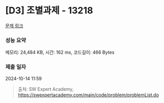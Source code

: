 # [D3] 조별과제 - 13218 

[문제 링크](https://swexpertacademy.com/main/code/problem/problemDetail.do?contestProbId=AXzjvCCq-PwDFASs) 

### 성능 요약

메모리: 24,484 KB, 시간: 162 ms, 코드길이: 466 Bytes

### 제출 일자

2024-10-14 11:59



> 출처: SW Expert Academy, https://swexpertacademy.com/main/code/problem/problemList.do